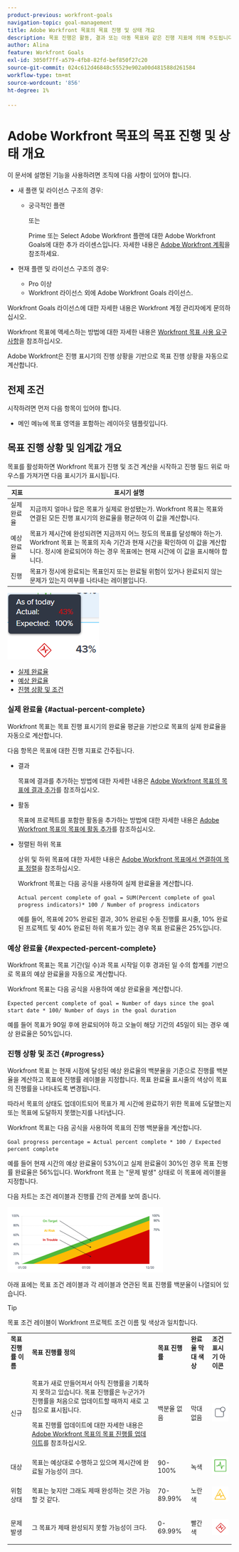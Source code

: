 ```yaml
---
product-previous: workfront-goals
navigation-topic: goal-management
title: Adobe Workfront 목표의 목표 진행 및 상태 개요
description: 목표 진행은 활동, 결과 또는 아동 목표와 같은 진행 지표에 의해 주도됩니다. 목표 조건은 현재 시점의 목표 진행에 의해 결정된다.
author: Alina
feature: Workfront Goals
exl-id: 3050f7ff-a579-4fb8-82fd-bef850f27c20
source-git-commit: 024c612d46848c55529e902a00d481588d261584
workflow-type: tm+mt
source-wordcount: '856'
ht-degree: 1%

---
```


# Adobe Workfront 목표의 목표 진행 및 상태 개요

이 문서에 설명된 기능을 사용하려면 조직에 다음 사항이 있어야 합니다.

* 새 플랜 및 라이선스 구조의 경우:

   * 궁극적인 플랜

     또는

     Prime 또는 Select Adobe Workfront 플랜에 대한 Adobe Workfront Goals에 대한 추가 라이센스입니다. 자세한 내용은 [Adobe Workfront 계획](https://www.workfront.com/plans)을 참조하세요.

* 현재 플랜 및 라이선스 구조의 경우:

   * Pro 이상
   * Workfront 라이선스 외에 Adobe Workfront Goals 라이선스.

Workfront Goals 라이선스에 대한 자세한 내용은 Workfront 계정 관리자에게 문의하십시오.

Workfront 목표에 액세스하는 방법에 대한 자세한 내용은 [Workfront 목표 사용 요구 사항](../../workfront-goals/goal-management/access-needed-for-wf-goals.md)을 참조하십시오.

Adobe Workfront은 진행 표시기의 진행 상황을 기반으로 목표 진행 상황을 자동으로 계산합니다.

## 전제 조건

시작하려면 먼저 다음 항목이 있어야 합니다.

* 메인 메뉴에 목표 영역을 포함하는 레이아웃 템플릿입니다.

## 목표 진행 상황 및 임계값 개요

목표를 활성화하면 Workfront 목표가 진행 및 조건 계산을 시작하고 진행 필드 위로 마우스를 가져가면 다음 표시기가 표시됩니다.

| 지표 | 표시기 설명 |
|---|---|
| 실제 완료율 | 지금까지 얼마나 많은 목표가 실제로 완성됐는가. Workfront 목표는 목표와 연결된 모든 진행 표시기의 완료율을 평균하여 이 값을 계산합니다. |
| 예상 완료율 | 목표가 제시간에 완성되려면 지금까지 어느 정도의 목표를 달성해야 하는가. Workfront 목표 는 목표의 지속 기간과 현재 시간을 확인하여 이 값을 계산합니다. 정시에 완료되어야 하는 경우 목표에는 현재 시간에 이 값을 표시해야 합니다. |
| 진행 | 목표가 정시에 완료되는 목표인지 또는 완료될 위험이 있거나 완료되지 않는 문제가 있는지 여부를 나타내는 레이블입니다. |

![](assets/in-trouble-goal-progress-expanded.png)

<!--drafted for the redesign: replace the screen shot above with the redesigned one which is white, not black-->

* [실제 완료율](#actual-percent-complete)
* [예상 완료율](#expected-percent-complete)
* [진행 상황 및 조건](#progress)

### 실제 완료율 {#actual-percent-complete}

Workfront 목표는 목표 진행 표시기의 완료율 평균을 기반으로 목표의 실제 완료율을 자동으로 계산합니다.

다음 항목은 목표에 대한 진행 지표로 간주됩니다.

* 결과

  목표에 결과를 추가하는 방법에 대한 자세한 내용은 [Adobe Workfront 목표의 목표에 결과 추가](../../workfront-goals/results-and-activities/add-results-to-goals.md)를 참조하십시오.

* 활동

  목표에 프로젝트를 포함한 활동을 추가하는 방법에 대한 자세한 내용은 [Adobe Workfront 목표의 목표에 활동 추가](../../workfront-goals/results-and-activities/add-activities-to-goals.md)를 참조하십시오.

* 정렬된 하위 목표

  상위 및 하위 목표에 대한 자세한 내용은 [Adobe Workfront 목표에서 연결하여 목표 정렬](../../workfront-goals/goal-alignment/align-goals-by-connecting-them.md)을 참조하십시오.

  Workfront 목표는 다음 공식을 사용하여 실제 완료율을 계산합니다.

  ```
  Actual percent complete of goal = SUM(Percent complete of goal progress indicators)* 100 / Number of progress indicators
  ```

  예를 들어, 목표에 20% 완료된 결과, 30% 완료된 수동 진행률 표시줄, 10% 완료된 프로젝트 및 40% 완료된 하위 목표가 있는 경우 목표 완료율은 25%입니다.

### 예상 완료율 {#expected-percent-complete}

Workfront 목표는 목표 기간(일 수)과 목표 시작일 이후 경과된 일 수의 합계를 기반으로 목표의 예상 완료율을 자동으로 계산합니다.

Workfront 목표는 다음 공식을 사용하여 예상 완료율을 계산합니다.

```
Expected percent complete of goal = Number of days since the goal start date * 100/ Number of days in the goal duration
```

예를 들어 목표가 90일 후에 완료되어야 하고 오늘이 해당 기간의 45일이 되는 경우 예상 완료율은 50%입니다.

### 진행 상황 및 조건 {#progress}

Workfront 목표 는 현재 시점에 달성된 예상 완료율의 백분율을 기준으로 진행률 백분율을 계산하고 목표에 진행률 레이블을 지정합니다. 목표 완료율 표시줄의 색상이 목표의 진행률을 나타내도록 변경됩니다.

따라서 목표의 상태도 업데이트되어 목표가 제 시간에 완료하기 위한 목표에 도달했는지 또는 목표에 도달하지 못했는지를 나타냅니다.

Workfront 목표는 다음 공식을 사용하여 목표의 진행 백분율을 계산합니다.

```
Goal progress percentage = Actual percent complete * 100 / Expected percent complete
```

예를 들어 현재 시간의 예상 완료율이 53%이고 실제 완료율이 30%인 경우 목표 진행률 완료율은 56%입니다. Workfront 목표 는 &quot;문제 발생&quot; 상태로 이 목표에 레이블을 지정합니다.

다음 차트는 조건 레이블과 진행률 간의 관계를 보여 줍니다.

![](assets/progress-status-labels-charted-after-match-with-project-condition-350x147.png)

아래 표에는 목표 조건 레이블과 각 레이블과 연관된 목표 진행률 백분율이 나열되어 있습니다.

>[!TIP]
>
>목표 조건 레이블이 Workfront 프로젝트 조건 이름 및 색상과 일치합니다.

<table style="table-layout:auto"> 
 <col> 
 <col> 
 <col> 
 <col> 
 <tbody> 
  <tr> 
   <td><b>목표 진행률 이름</b></td> 
   <td><b>목표 진행률 정의</b></td> 
   <td><b>목표 진행률</b></td> 
   <td><b>완료율 막대 색상</b></td> 
   <td><b>조건 표시기 아이콘</b></td> 
  </tr> 
  <tr> 
   <td>신규</td> 
   <td> <p>목표가 새로 만들어져서 아직 진행률을 기록하지 못하고 있습니다. 목표 진행률은 누군가가 진행률을 처음으로 업데이트할 때까지 새로 고침으로 표시됩니다. </p> <p>목표 진행률 업데이트에 대한 자세한 내용은 <a href="../../workfront-goals/goal-review-and-workfront-goals-sections/check-in-goals.md" class="MCXref xref">Adobe Workfront 목표의 목표 진행률 업데이트</a>를 참조하십시오.</p> </td> 
   <td>백분율 없음</td> 
   <td>막대 없음</td> 
   <td><img src="assets/new-goal-icon-condition.png" alt="new_goal_icon_condition.png"></td>
  </tr> 
  <tr> 
   <td> <p><span>대상</span> </p> </td> 
   <td>목표는 예상대로 수행하고 있으며 제시간에 완료될 가능성이 크다. </td> 
   <td>90-100%</td> 
   <td>녹색</td> 
    <td><img src="assets/on-target-icon-condition.png" alt="on_target_icon_condition.png"></td>
  </tr> 
  <tr> 
   <td> <p><span>위험 상태</span> </p> </td> 
   <td>목표는 늦지만 그래도 제때 완성하는 것은 가능할 것 같다. </td> 
   <td>70-89.99%</td> 
   <td>노란색</td>
   <td><img src="assets/at-risk-icon-condition.png" alt="at_risk_icon_condition.png"></td> 
  </tr> 
  <tr> 
   <td> <p><span>문제 발생</span> </p> </td> 
   <td> <p>그 목표가 제때 완성되지 못할 가능성이 크다. </p> </td> 
   <td>0-69.99%</td> 
   <td>빨간색</td> 
   <td><img src="assets/in-trouble-icon-condition.png" alt="in_trouble_icon_condition.png"></td> 
  </tr> 
 </tbody> 
</table>